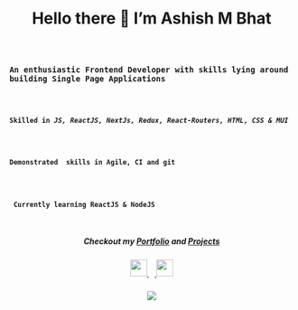 <h1 align="center"> Hello there 👋 I’m  Ashish M Bhat</h1>
<code >
  <h3>An enthusiastic Frontend Developer with skills lying around building Single Page Applications</h3>
  <h4>Skilled in <strong><em>JS, ReactJS, NextJs, Redux, React-Routers, HTML, CSS & MUI</em></strong></h4>
  <h4>Demonstrated  skills in Agile, CI and git</h4>
  <h4> Currently learning ReactJS & NodeJS</h4>
</code>

<div align="center">

<h5> Checkout my <a target='_blank' href='https://ashishmbhat.netlify.app'> Portfolio</a> and <a target='_blank' href='https://ashishmbhat.netlify.app/projects'>Projects</a></h5>

<h5> <a target='_blank' href='https://www.linkedin.com/in/ashish-m-bhat/'> <img src='https://www.svgrepo.com/show/81143/linkedin.svg' height="30" width="30"/> </a>
&nbsp;&nbsp;&nbsp;<a target='_blank' href='mailto:ashish.m.bhat98@gmail.com'> <img src='https://img.icons8.com/color/2x/gmail-new.png' height="30" width="30" /> </a></h5>
</div>
<div align="center">
  <img src= 'https://github-readme-stats.vercel.app/api?username=Ashish-M-Bhat&theme=blue-green'> </img>
</div>
